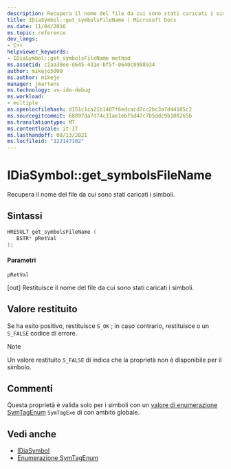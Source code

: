 ```yaml
---
description: Recupera il nome del file da cui sono stati caricati i simboli.
title: IDiaSymbol::get_symbolsFileName | Microsoft Docs
ms.date: 11/04/2016
ms.topic: reference
dev_langs:
- C++
helpviewer_keywords:
- IDiaSymbol::get_symbolsFileName method
ms.assetid: c1aa39ee-d645-431e-bf5f-0640c0998934
author: mikejo5000
ms.author: mikejo
manager: jmartens
ms.technology: vs-ide-debug
ms.workload:
- multiple
ms.openlocfilehash: d151c1ca21b1407f6edcacd7cc2bc3a7d44185c2
ms.sourcegitcommit: 68897da7d74c31ae1ebf5d47c7b5ddc9b108265b
ms.translationtype: MT
ms.contentlocale: it-IT
ms.lasthandoff: 08/13/2021
ms.locfileid: "122147102"
---
```

# <a name="idiasymbolget_symbolsfilename"></a>IDiaSymbol::get_symbolsFileName
Recupera il nome del file da cui sono stati caricati i simboli.

## <a name="syntax"></a>Sintassi

```C++
HRESULT get_symbolsFileName ( 
   BSTR* pRetVal
);
```

#### <a name="parameters"></a>Parametri
 `pRetVal`

[out] Restituisce il nome del file da cui sono stati caricati i simboli.

## <a name="return-value"></a>Valore restituito
 Se ha esito positivo, restituisce `S_OK` ; in caso contrario, restituisce o un `S_FALSE` codice di errore.

> [!NOTE]
> Un valore restituito `S_FALSE` di indica che la proprietà non è disponibile per il simbolo.

## <a name="remarks"></a>Commenti
 Questa proprietà è valida solo per i simboli con un [valore di enumerazione SymTagEnum](../../debugger/debug-interface-access/symtagenum.md) `SymTagExe` di con ambito globale.

## <a name="see-also"></a>Vedi anche
- [IDiaSymbol](../../debugger/debug-interface-access/idiasymbol.md)
- [Enumerazione SymTagEnum](../../debugger/debug-interface-access/symtagenum.md)
